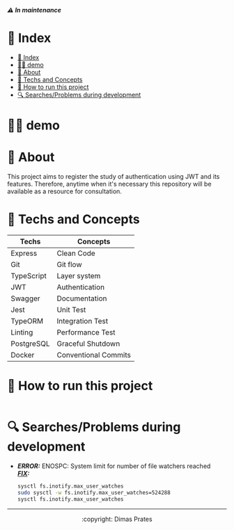 ***:warning: In maintenance***
# :pushpin: Index
- [:pushpin: Index](#pushpin-index)
- [:technologist: demo](#technologist-demo)
- [:memo: About](#memo-about)
- [:bento: Techs and Concepts](#bento-techs-and-concepts)
- [:rocket: How to run this project](#rocket-how-to-run-this-project)
- [:mag: Searches/Problems during development](#mag-searchesproblems-during-development)

# :technologist: demo

# :memo: About
This project aims to register the study of authentication using JWT and its features.
Therefore, anytime when it's necessary this repository will be available as a resource for consultation.

# :bento: Techs and Concepts
| Techs      | Concepts             |
| ---------- | -------------------- |
| Express    | Clean Code           |
| Git        | Git flow             |
| TypeScript | Layer system         |
| JWT        | Authentication       |
| Swagger    | Documentation        |
| Jest       | Unit Test            |
| TypeORM    | Integration Test     |
| Linting    | Performance Test     |
| PostgreSQL | Graceful Shutdown    |
| Docker     | Conventional Commits |

# :rocket: How to run this project
```bash

```

# :mag: Searches/Problems during development
* ***ERROR:*** ENOSPC: System limit for number of file watchers reached\
  ***[FIX](https://stackoverflow.com/questions/55763428/react-native-error-enospc-system-limit-for-number-of-file-watchers-reached#:~:text=While%20524%2C288%20is%20the%20maximum,wish%20to%20lower%20the%20number.):***
  ```bash
  sysctl fs.inotify.max_user_watches
  sudo sysctl -w fs.inotify.max_user_watches=524288
  sysctl fs.inotify.max_user_watches
  ```
---
<p align="center">
  :copyright: Dimas Prates
</p>